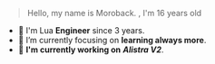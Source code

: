 > Hello, my name is Moroback. , I'm 16 years old

- 🔭 I'm Lua **Engineer** since 3 years.
- 🌱 I’m currently focusing on **learning always more**.
- 🔩 **I'm currently working on** ***Alistra V2***.

<!---
Moroback/Moroback is a ✨ special ✨ repository because its `README.md` (this file) appears on your GitHub profile.
You can click the Preview link to take a look at your changes.
--->
